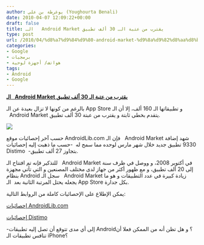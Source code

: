 ```yaml
---
author: يوغرطة بن علي (Youghourta Benali)
date: 2010-04-07 12:09:22+00:00
draft: false
title: الـ   Android Market يقترب من عتبة الـ 30 ألف تطبيق
type: post
url: /2010/04/%d8%a7%d9%84%d9%80-android-market-%d9%8a%d9%82%d8%aa%d8%b1%d8%a8-%d9%85%d9%86-%d8%b9%d8%aa%d8%a8%d8%a9-%d8%a7%d9%84%d9%80-30-%d8%a3%d9%84%d9%81-%d8%aa%d8%b7%d8%a8%d9%8a%d9%82/
categories:
- Google
- برمجيات
- هواتف/ أجهزة لوحية
tags:
- Android
- Google
---
```


[**الـ   Android Market يقترب من عتبة الـ 30 ألف تطبيق**](https://www.it-scoop.com/2010/04/%d8%a7%d9%84%d9%80-android-market-%d9%8a%d9%82%d8%aa%d8%b1%d8%a8-%d9%85%d9%86-%d8%b9%d8%aa%d8%a8%d8%a9-%d8%a7%d9%84%d9%80-30-%d8%a3%d9%84%d9%81-%d8%aa%d8%b7%d8%a8%d9%8a%d9%82/)


بالرغم من كونها لا تزال بعيدة عن الـ App Store و تطبيقاتها الـ 160 ألف، إلا أن الـ   Android Market يتقدم بخطى ثابتة و يقترب من عبتة 30 ألف تطبيق.

[![](https://www.it-scoop.com/wp-content/uploads/2010/04/androidmarket.jpg)
](https://www.it-scoop.com/2010/04/%d8%a7%d9%84%d9%80-android-market-%d9%8a%d9%82%d8%aa%d8%b1%d8%a8-%d9%85%d9%86-%d8%b9%d8%aa%d8%a8%d8%a9-%d8%a7%d9%84%d9%80-30-%d8%a3%d9%84%d9%81-%d8%aa%d8%b7%d8%a8%d9%8a%d9%82/)

حسب آخر إحصائيات موقع AndroidLib.com فإن الـ   Android Market شهد إضافة 9330 تطبيق جديد خلال شهر مارس لوحده مما سمح له  -حسب ما ذهبت إليه إحصائيات Distimo  -بتجاوز 27 ألف تطبيق.

للتذكير فإنه تم افتتاح الـ   Android Market في أكتوبر 2008، و ووصل في ظرف سنة إلى 20 ألف تطبيق، و مع ظهور أكثر من جهاز لدى مختلف المصنعين و التي تأتي مجهزة بنظام Android سجل الـ   Android Market زيادة كبيرة في عدد التطبيقات و هو ما يجعله يحتل المرتبة الثانية بعد  الـ App Store بكل جدارة.

يمكن الإطلاع على الإحصائيات كاملة من الروابط التالية:

[إحصائيات AndroidLib.com](http://www.androlib.com/appstats.aspx)

[إحصائيات Distimo](http://www.distimo.com/appstores/app-store/19-Google_Android_Market)

-إلى أي مدى تتوقع أن تصل إليه تطبيقات Android؟ و هل تظن أنه من الممكن فعلا أن تنافس تطبيقات الـ iPhone؟
